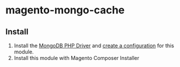 magento-mongo-cache
===================

Install
-------

1. Install the [MongoDB PHP Driver](http://docs.mongodb.org/ecosystem/drivers/php/) and [create a configuration](https://stackoverflow.com/questions/22952994/mongo-so-undefined-symbol-php-json-encode-in-unknown-on-line-0-after-instal) for this module.
2. Install this module with Magento Composer Installer
